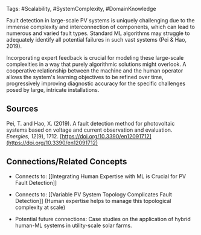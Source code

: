 Tags: #Scalability, #SystemComplexity, #DomainKnowledge

Fault detection in large-scale PV systems is uniquely challenging due to the immense complexity and interconnection of components, which can lead to numerous and varied fault types. 
Standard ML algorithms may struggle to adequately identify all potential failures in such vast systems (Pei & Hao, 2019).

Incorporating expert feedback is crucial for modeling these large-scale complexities in a way that purely algorithmic solutions might overlook. 
A cooperative relationship between the machine and the human operator allows the system's learning objectives to be refined over time, progressively improving diagnostic accuracy for the specific challenges posed by large, intricate installations.

## Sources

Pei, T. and Hao, X. (2019). A fault detection method for photovoltaic systems based on voltage and current observation and evaluation. _Energies, 12_(9), 1712. [https://doi.org/10.3390/en12091712](https://doi.org/10.3390/en12091712)

## Connections/Related Concepts

- Connects to: [[Integrating Human Expertise with ML is Crucial for PV Fault Detection]]
    
- Connects to: [[Variable PV System Topology Complicates Fault Detection]] (Human expertise helps to manage this topological complexity at scale)
    
- Potential future connections: Case studies on the application of hybrid human-ML systems in utility-scale solar farms.